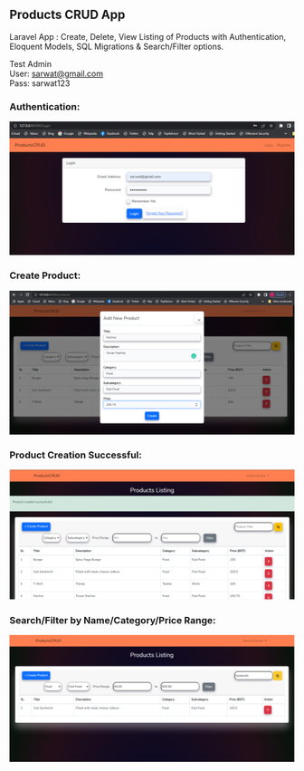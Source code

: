 ## Products CRUD App

Laravel App : Create, Delete, View Listing of Products with Authentication, Eloquent Models, SQL Migrations & Search/Filter options.

Test Admin 
<br/>
User: sarwat@gmail.com
<br/>
Pass: sarwat123
<br/>

### Authentication:
<img src="https://github.com/sarwat-osman/products-crud/blob/dev/public/images/auth.png" alt="auth">

### Create Product:
<img src="https://github.com/sarwat-osman/products-crud/blob/dev/public/images/create_product.png" alt="create_product">

### Product Creation Successful:
<img src="https://github.com/sarwat-osman/products-crud/blob/dev/public/images/product_created.png" alt="product_created">

### Search/Filter by Name/Category/Price Range:
<img src="https://github.com/sarwat-osman/products-crud/blob/dev/public/images/search_filter.png" alt="search_filter">